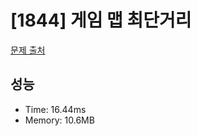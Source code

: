 # [1844] 게임 맵 최단거리

[문제 출처](https://school.programmers.co.kr/learn/courses/30/lessons/1844)

## 성능

- Time: 16.44ms
- Memory: 10.6MB